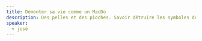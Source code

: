 ```yaml
---
title: Démonter sa vie comme un MacDo
description: Des pelles et des pioches. Savoir détruire les symboles de votre servitude et reconstruire quelque chose de meilleur.
speaker:
  - josé
---
```


